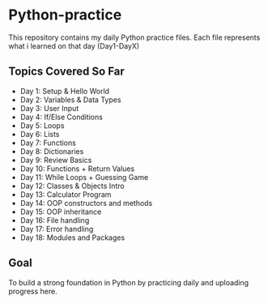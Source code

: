 # Python-practice
This repository contains my daily Python practice files.
Each file represents what i learned on that day (Day1-DayX)

## Topics Covered So Far
- Day 1: Setup & Hello World
- Day 2: Variables & Data Types
- Day 3: User Input
- Day 4: If/Else Conditions
- Day 5: Loops
- Day 6: Lists
- Day 7: Functions
- Day 8: Dictionaries
- Day 9: Review Basics
- Day 10: Functions + Return Values
- Day 11: While Loops + Guessing Game
- Day 12: Classes & Objects Intro
- Day 13: Calculator Program
- Day 14: OOP constructors and methods
- Day 15: OOP inheritance
- Day 16: File handling
- Day 17: Error handling
- Day 18: Modules and Packages

## Goal
To build a strong foundation in Python by practicing daily and uploading progress here.
